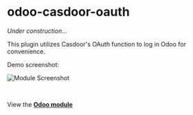 # odoo-casdoor-oauth
*Under construction...*  

This plugin utilizes Casdoor's OAuth function to log in Odoo for convenience.
<br>

Demo screenshot:

![Module Screenshot](https://ffyuanda.github.io/assets/images/Odoo_Module_Screenshot_0.png)

<br>

View the [**Odoo module**](https://apps.odoo.com/apps/modules/14.0/Casdoor-OAuth/)
